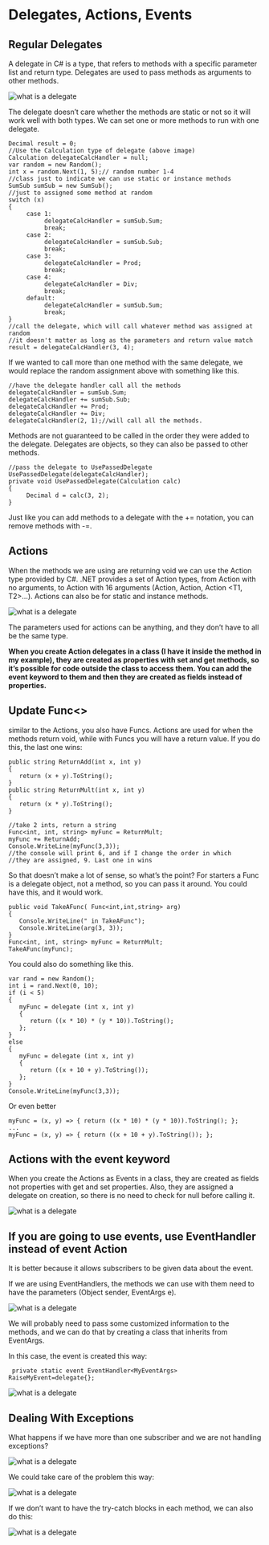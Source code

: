 # Delegates, Actions, Events

## Regular Delegates

A delegate in C# is a type, that refers to methods with a specific parameter list and return type. Delegates are used to pass methods as arguments to other methods.

![what is a delegate](images/adelegate.png)

The delegate doesn’t care whether the methods are static or not so it will work well with both types.  We can set one or more methods to run with one delegate.

```
Decimal result = 0;
//Use the Calculation type of delegate (above image)
Calculation delegateCalcHandler = null;
var random = new Random();
int x = random.Next(1, 5);// random number 1-4
//class just to indicate we can use static or instance methods
SumSub sumSub = new SumSub();
//just to assigned some method at random
switch (x)
{
     case 1:
          delegateCalcHandler = sumSub.Sum;
          break;
     case 2:
          delegateCalcHandler = sumSub.Sub;
          break;
     case 3:
          delegateCalcHandler = Prod;
          break;
     case 4:
          delegateCalcHandler = Div;
          break;
     default:
          delegateCalcHandler = sumSub.Sum;
          break;
}
//call the delegate, which will call whatever method was assigned at random
//it doesn't matter as long as the parameters and return value match
result = delegateCalcHandler(3, 4);

```

If we wanted to call more than one method with the same delegate, we would replace the random assignment above with something like this.
```
//have the delegate handler call all the methods
delegateCalcHandler = sumSub.Sum;
delegateCalcHandler += sumSub.Sub;
delegateCalcHandler += Prod;
delegateCalcHandler += Div;
delegateCalcHandler(2, 1);//will call all the methods.
```

Methods are not guaranteed to be called in the order they were added to the delegate. Delegates are objects, so they can also be passed to other methods.

```
//pass the delegate to UsePassedDelegate
UsePassedDelegate(delegateCalcHandler);
private void UsePassedDelegate(Calculation calc)
{
     Decimal d = calc(3, 2);
}
```
Just like you can add methods to a delegate with the += notation, you can remove methods with -=.

## Actions

When the methods we are using are returning void we can use the Action type provided by C#. .NET provides a set of Action types, from Action with no arguments, to Action with 16 arguments (Action, Action<T1>, Action <T1, T2>…).  Actions can also be for static and instance methods.

![what is a delegate](images/actions.png)

The parameters used for actions can be anything, and they don’t have to all be the same type.

**When you create Action delegates in a class (I have it inside the method in my example), they are created as properties with set and get methods, so it’s possible for code outside the class to access them. You can add the event keyword to them and then they are created as fields instead of properties.**

## Update Func<>

similar to the Actions, you also have Funcs. Actions are used for when the methods return void, while with Funcs you will have a return value.  If you do this, the last one wins:

```
public string ReturnAdd(int x, int y)
{
   return (x + y).ToString();
}
public string ReturnMult(int x, int y)
{
   return (x * y).ToString();
}

//take 2 ints, return a string
Func<int, int, string> myFunc = ReturnMult;
myFunc += ReturnAdd;
Console.WriteLine(myFunc(3,3));
//the console will print 6, and if I change the order in which
//they are assigned, 9. Last one in wins
```
So that doesn’t make a lot of sense, so what’s the point? For starters a Func is a delegate object, not a method, so you can pass it around. You could have this, and it would work.

```
public void TakeAFunc( Func<int,int,string> arg)
{
   Console.WriteLine(" in TakeAFunc");
   Console.WriteLine(arg(3, 3));
}
Func<int, int, string> myFunc = ReturnMult;
TakeAFunc(myFunc);
```

You could also do something like this.

```Func<int, int, string>? myFunc = null;
var rand = new Random();
int i = rand.Next(0, 10);
if (i < 5)
{
   myFunc = delegate (int x, int y)
   {
      return ((x * 10) * (y * 10)).ToString();
   };
}
else
{
   myFunc = delegate (int x, int y)
   {
      return ((x + 10 + y).ToString());
   };
}
Console.WriteLine(myFunc(3,3));
```
Or even better
```
myFunc = (x, y) => { return ((x * 10) * (y * 10)).ToString(); };
...
myFunc = (x, y) => { return ((x + 10 + y).ToString()); };
```

## Actions with the event keyword

When you create the Actions as Events in a class, they are created as fields not properties with get and set properties. Also, they are assigned a delegate on creation, so there is no need to check for null before calling it.

![what is a delegate](images/actionevent.png)


## If you are going to use events, use EventHandler instead of event Action

It is better because it allows subscribers to be given data about the event.

If we are using EventHandlers, the methods we can use with them need to have the parameters (Object sender, EventArgs e).

![what is a delegate](images/eventhandler.png)

We will probably need to pass some customized information to the methods, and we can do that by creating a class that inherits from EventArgs.

In this case, the event is created this way:

` private static event EventHandler<MyEventArgs> RaiseMyEvent=delegate{};` 

![what is a delegate](images/eventhandler2.png)

## Dealing With Exceptions

What happens if we have more than one subscriber and we are not handling exceptions?


![what is a delegate](images/exceptions1.png)

We could take care of the problem this way:


![what is a delegate](images/exceptions2.png)

If we don’t want to have the try-catch blocks in each method, we can also do this:


![what is a delegate](images/delegateexceptions1.png)